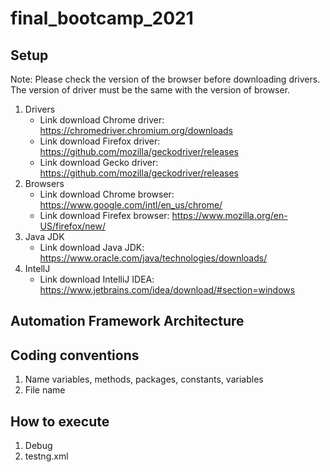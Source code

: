 # final_bootcamp_2021

## Setup

Note: Please check the version of the browser before downloading drivers. The version of driver must be the same with the version of browser.

1. Drivers
    + Link download Chrome driver: https://chromedriver.chromium.org/downloads
    + Link download Firefox driver: https://github.com/mozilla/geckodriver/releases
    + Link download Gecko driver: https://github.com/mozilla/geckodriver/releases
2. Browsers
    + Link download Chrome browser: https://www.google.com/intl/en_us/chrome/
    + Link download Firefex browser: https://www.mozilla.org/en-US/firefox/new/  
3. Java JDK
    + Link download Java JDK: https://www.oracle.com/java/technologies/downloads/
4. IntellJ
    + Link download IntelliJ IDEA: https://www.jetbrains.com/idea/download/#section=windows

## Automation Framework Architecture

## Coding conventions

1. Name variables, methods, packages, constants, variables
2. File name

## How to execute

1. Debug
2. testng.xml
